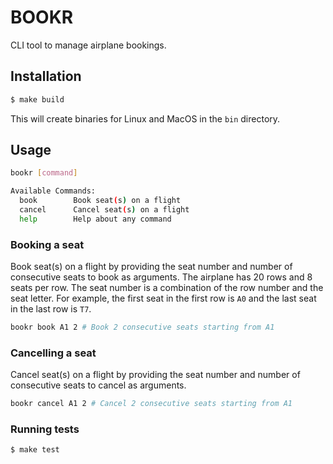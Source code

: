 # BOOKR

CLI tool to manage airplane bookings.

## Installation

```bash
$ make build
```
This will create binaries for Linux and MacOS in the `bin` directory.

## Usage

```bash
bookr [command]

Available Commands:
  book        Book seat(s) on a flight
  cancel      Cancel seat(s) on a flight
  help        Help about any command
```

### Booking a seat

Book seat(s) on a flight by providing the seat number and number of consecutive seats to book as arguments. The airplane
has 20 rows and 8 seats per row. The seat number is a combination of the row number and the seat letter. For example, the
first seat in the first row is `A0` and the last seat in the last row is `T7`.
```bash
bookr book A1 2 # Book 2 consecutive seats starting from A1
```

### Cancelling a seat

Cancel seat(s) on a flight by providing the seat number and number of consecutive seats to cancel as arguments.
```bash
bookr cancel A1 2 # Cancel 2 consecutive seats starting from A1
```

### Running tests

```bash
$ make test
```
